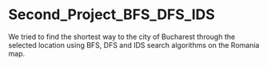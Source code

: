 # Second_Project_BFS_DFS_IDS
 We tried to find the shortest way to the city of Bucharest through the selected location using BFS, DFS and IDS search algorithms on the Romania map.
